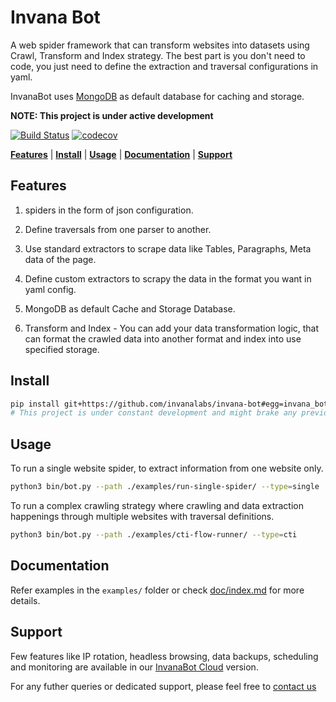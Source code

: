 # Invana Bot

A web spider framework that can transform websites into datasets using Crawl, 
Transform and Index strategy. The best part is you don't need to code, you just need 
 to define the extraction and traversal configurations in yaml. 


InvanaBot uses [MongoDB](https://www.mongodb.com/) as default database for caching and storage.



**NOTE: This project is under active development**

[![Build Status](https://travis-ci.org/invanalabs/invana-bot.svg?branch=master)](https://travis-ci.org/invanalabs/invana-bot) 
[![codecov](https://codecov.io/gh/invanalabs/invana-bot/branch/master/graph/badge.svg)](https://codecov.io/gh/invanalabs/invana-bot) 


[**Features**](#features) | [**Install**](#install) | [**Usage**](#usage) | [**Documentation**](#documentation) | [**Support**](#support)


## Features

1. spiders in the form of json configuration.

2. Define traversals from one parser to another.

3. Use standard extractors to scrape data like Tables, Paragraphs, Meta data of the page.

4. Define custom extractors to scrapy the data in the format you want in yaml config.

5. MongoDB as default Cache and Storage Database.

7. Transform and Index - You can add your data transformation logic, that can format 
the crawled data into another format and index into use specified storage. 



## Install

```bash
pip install git+https://github.com/invanalabs/invana-bot#egg=invana_bot
# This project is under constant development and might brake any previous implementation.
```



## Usage

To run a single website spider, to extract information from one website only.

```bash
python3 bin/bot.py --path ./examples/run-single-spider/ --type=single
```

To run a complex crawling strategy where crawling and data extraction happenings through multiple 
websites with traversal definitions.


```bash
python3 bin/bot.py --path ./examples/cti-flow-runner/ --type=cti
```


## Documentation

Refer examples in the `examples/` folder or check [doc/index.md](docs/index.md) for more details.


## Support

Few features like IP rotation, headless browsing, data backups, scheduling and monitoring are 
available in our [InvanaBot Cloud](https://invanalabs.ai/invana-bot.html) version.

For any futher queries or dedicated support, please feel free to [contact us](http://invanalabs.ai/contact-us.html)